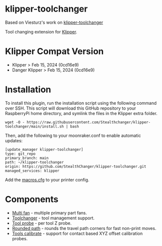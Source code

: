 # klipper-toolchanger

Based on Viesturz's work on [klipper-toolchanger](https://github.com/viesturz/klipper-toolchanger)

Tool changing extension for [Klipper](https://www.klipper3d.org).

# Klipper Compat Version
- Klipper > Feb 15, 2024 (0cd16e9)
- Danger Klipper > Feb 15, 2024 (0cd16e9)

# Installation

To install this plugin, run the installation script using the following command over SSH. This script will download this GitHub repository to your RaspberryPi home directory, and symlink the files in the Klipper extra folder.

```
wget -O - https://raw.githubusercontent.com/Stealthchanger/klipper-toolchanger/main/install.sh | bash
```

Then, add the following to your moonraker.conf to enable automatic updates:

```
[update_manager klipper-toolchanger]
type: git_repo
primary_branch: main
path: ~/klipper-toolchanger
origin: https://github.com/StealthChanger/klipper-toolchanger.git
managed_services: klipper
```

Add the [macros.cfg](macros.cfg) to your printer config.

# Components

* [Multi fan](multi_fan.md) - multiple primary part fans.
* [Toolchanger](toolchanger.md) - tool management support.
* [Tool probe](tool_probe.md) - per tool Z probe.
* [Rounded path](rounded_path.md) - rounds the travel path corners for fast non-print moves.
* [Tools calibrate](tools_calibrate.md) - support for contact based XYZ offset calibration probes.
